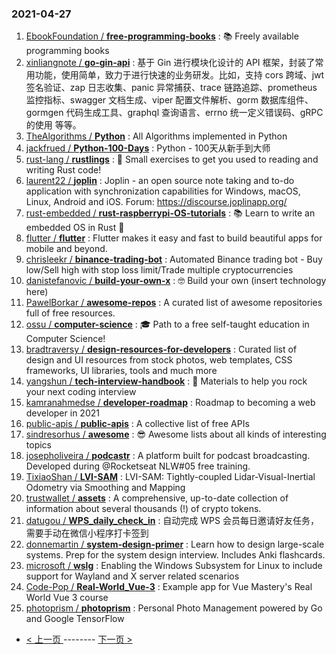 ### 2021-04-27 
1. [
        EbookFoundation /
**free-programming-books**](https://github.com/EbookFoundation/free-programming-books) : 📚 Freely available programming books
1. [
        xinliangnote /
**go-gin-api**](https://github.com/xinliangnote/go-gin-api) : 基于 Gin 进行模块化设计的 API 框架，封装了常用功能，使用简单，致力于进行快速的业务研发。比如，支持 cors 跨域、jwt 签名验证、zap 日志收集、panic 异常捕获、trace 链路追踪、prometheus 监控指标、swagger 文档生成、viper 配置文件解析、gorm 数据库组件、gormgen 代码生成工具、graphql 查询语言、errno 统一定义错误码、gRPC 的使用 等等。
1. [
        TheAlgorithms /
**Python**](https://github.com/TheAlgorithms/Python) : All Algorithms implemented in Python
1. [
        jackfrued /
**Python-100-Days**](https://github.com/jackfrued/Python-100-Days) : Python - 100天从新手到大师
1. [
        rust-lang /
**rustlings**](https://github.com/rust-lang/rustlings) : 🦀 Small exercises to get you used to reading and writing Rust code!
1. [
        laurent22 /
**joplin**](https://github.com/laurent22/joplin) : Joplin - an open source note taking and to-do application with synchronization capabilities for Windows, macOS, Linux, Android and iOS. Forum: https://discourse.joplinapp.org/
1. [
        rust-embedded /
**rust-raspberrypi-OS-tutorials**](https://github.com/rust-embedded/rust-raspberrypi-OS-tutorials) : 📚 Learn to write an embedded OS in Rust 🦀
1. [
        flutter /
**flutter**](https://github.com/flutter/flutter) : Flutter makes it easy and fast to build beautiful apps for mobile and beyond.
1. [
        chrisleekr /
**binance-trading-bot**](https://github.com/chrisleekr/binance-trading-bot) : Automated Binance trading bot - Buy low/Sell high with stop loss limit/Trade multiple cryptocurrencies
1. [
        danistefanovic /
**build-your-own-x**](https://github.com/danistefanovic/build-your-own-x) : 🤓 Build your own (insert technology here)
1. [
        PawelBorkar /
**awesome-repos**](https://github.com/PawelBorkar/awesome-repos) : A curated list of awesome repositories full of free resources.
1. [
        ossu /
**computer-science**](https://github.com/ossu/computer-science) : 🎓 Path to a free self-taught education in Computer Science!
1. [
        bradtraversy /
**design-resources-for-developers**](https://github.com/bradtraversy/design-resources-for-developers) : Curated list of design and UI resources from stock photos, web templates, CSS frameworks, UI libraries, tools and much more
1. [
        yangshun /
**tech-interview-handbook**](https://github.com/yangshun/tech-interview-handbook) : 💯 Materials to help you rock your next coding interview
1. [
        kamranahmedse /
**developer-roadmap**](https://github.com/kamranahmedse/developer-roadmap) : Roadmap to becoming a web developer in 2021
1. [
        public-apis /
**public-apis**](https://github.com/public-apis/public-apis) : A collective list of free APIs
1. [
        sindresorhus /
**awesome**](https://github.com/sindresorhus/awesome) : 😎 Awesome lists about all kinds of interesting topics
1. [
        josepholiveira /
**podcastr**](https://github.com/josepholiveira/podcastr) : A platform built for podcast broadcasting. Developed during @Rocketseat NLW#05 free training.
1. [
        TixiaoShan /
**LVI-SAM**](https://github.com/TixiaoShan/LVI-SAM) : LVI-SAM: Tightly-coupled Lidar-Visual-Inertial Odometry via Smoothing and Mapping
1. [
        trustwallet /
**assets**](https://github.com/trustwallet/assets) : A comprehensive, up-to-date collection of information about several thousands (!) of crypto tokens.
1. [
        datugou /
**WPS_daily_check_in**](https://github.com/datugou/WPS_daily_check_in) : 自动完成 WPS 会员每日邀请好友任务，需要手动在微信小程序打卡签到
1. [
        donnemartin /
**system-design-primer**](https://github.com/donnemartin/system-design-primer) : Learn how to design large-scale systems. Prep for the system design interview. Includes Anki flashcards.
1. [
        microsoft /
**wslg**](https://github.com/microsoft/wslg) : Enabling the Windows Subsystem for Linux to include support for Wayland and X server related scenarios
1. [
        Code-Pop /
**Real-World_Vue-3**](https://github.com/Code-Pop/Real-World_Vue-3) : Example app for Vue Mastery's Real World Vue 3 course
1. [
        photoprism /
**photoprism**](https://github.com/photoprism/photoprism) : Personal Photo Management powered by Go and Google TensorFlow 

- [ < 上一页 ](https://github.com/able8/github-trending-daily-record/blob/master/2021-04-26.md) -------- [ 下一页 > ](https://github.com/able8/github-trending-daily-record/blob/master/2021-04-28.md)